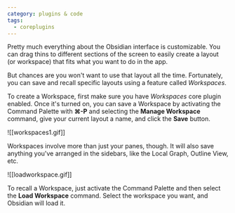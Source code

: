 ```yaml
---
category: plugins & code
tags:
  - coreplugins
---
```

Pretty much everything about the Obsidian interface is customizable. You can drag thins to different sections of the screen to easily create a layout (or workspace) that fits what you want to do in the app.

But chances are you won't want to use that layout all the time. Fortunately, you can save and recall specific layouts using a feature called _Workspaces_.

To create a Workspace, first make sure you have _Workspaces_ core plugin enabled. Once it's turned on, you can save a Workspace by activating the Command Palette with **⌘-P** and selecting the **Manage Workspace** command, give your current layout a name, and click the **Save** button.

![[workspaces1.gif]]

Workspaces involve more than just your panes, though. It will also save anything you've arranged in the sidebars, like the Local Graph, Outline View, etc.

![[loadworkspace.gif]]

To recall a Workspace, just activate the Command Palette and then select the **Load Workspace** command. Select the workspace you want, and Obsidian will load it.